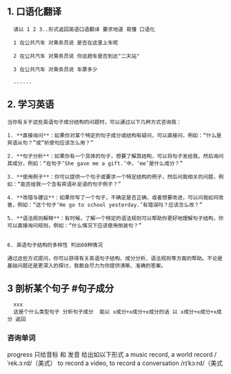 ## 1. 口语化翻译

```
  请以 1 2 3..形式返回英语口语翻译 要求地道 易懂 口语化

  1 在公共汽车 对乘务员说 是否在这里上车呢

  2 在公共汽车 对乘务员说 你这趟车是否到达"二天站"

  3 在公共汽车 对乘务员说 车票多少

  ......
```

## 2. 学习英语

```
当你有关于这些英语句子成分结构的问题时，可以通过以下几种方式咨询我：

1. **直接询问**：如果你对某个特定的句子成分或结构有疑问，可以直接问，例如：“什么是宾语从句？”或“祈使句应该怎么用？”

2. **句子分析**：如果你有一个具体的句子，想要了解其结构，可以将句子发给我，然后询问其成分，例如：“在句子‘She gave me a gift.’中，‘me’是什么成分？”

3. **使用例子**：你可以提供一个句子或要求一个特定结构的例子，然后问我相关的问题，例如：“能否给我一个含有宾语补足语的句子例子？”

4. **改错与建议**：如果你写了一个句子，不确定是否正确，或者想要改进，可以问我如何改善，例如：“这个句子‘He go to school yesterday.’有错误吗？应该怎么改？”

5. **语法规则解释**：有时候，了解一个特定的语法规则可以帮助你更好地理解句子结构，你可以直接询问规则，例如：“什么情况下应该使用倒装句？”


6. 英语句子结构的多样性 列出60种情况

通过这些方式提问，你可以获得有关英语句子结构、成分分析、语法规则等方面的帮助。不论是基础问题还是更深入的探讨，我都会尽力为你提供清晰、准确的答案。

```

## 3 剖析某个句子 #句子成分

```
  xxx
  这是个什么类型句子 分析句子成分  能以 x成分+x成分+x成分的话 以 x成分+x成分+x成分 返回
```

### 咨询单词

progress 只给音标 和 发音
给出如以下形式
a music record, a world record /ˈrek.ɔːrd/（美式）
to record a video, to record a conversation /rɪˈkɔːrd/（美式
